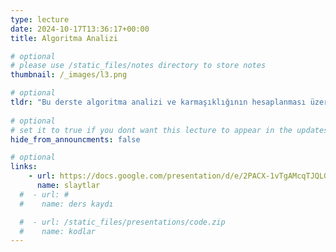 ```yaml
---
type: lecture
date: 2024-10-17T13:36:17+00:00
title: Algoritma Analizi

# optional
# please use /static_files/notes directory to store notes
thumbnail: /_images/l3.png

# optional
tldr: "Bu derste algoritma analizi ve karmaşıklığının hesaplanması üzerinde durulacaktır."
  
# optional
# set it to true if you dont want this lecture to appear in the updates section
hide_from_announcments: false

# optional
links:
    - url: https://docs.google.com/presentation/d/e/2PACX-1vTgAMcqTJQLGn4GSAj6Ve-Pnn0ZvLk0uDapTXkc2QlMNIsu91WJkyY-USApufkJKmJCWm2cB6f_ww8z/pub?start=false&loop=false&delayms=60000
      name: slaytlar
  #  - url: #
  #    name: ders kaydı

  #  - url: /static_files/presentations/code.zip
  #    name: kodlar
---
```

<!-- Other additional contents using markdown -->
<!--
**Suggested Readings:**
- [Readings 1](http://example.com)
- [Readings 2](http://example.com)
-->
